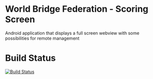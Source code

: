 World Bridge Federation - Scoring Screen
========================================

Android application that displays a full screen webview with some possibilities for remote management

Build Status
============
[![Build Status](https://travis-ci.org/worldbridgefederation/WBFScoringScreen.svg?branch=master)](https://travis-ci.org/worldbridgefederation/WBFScoringScreen)
